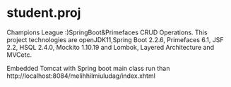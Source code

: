 # student.proj
Champions League :)SpringBoot&Primefaces CRUD Operations.  This project technologies are openJDK11,Spring Boot 2.2.6, Primefaces 6.1, JSF 2.2, HSQL  2.4.0, Mockito 1.10.19 and Lombok, Layered Architecture and MVCetc.



Embedded Tomcat with
Spring boot main class run than http://localhost:8084/melihhilmiuludag/index.xhtml

